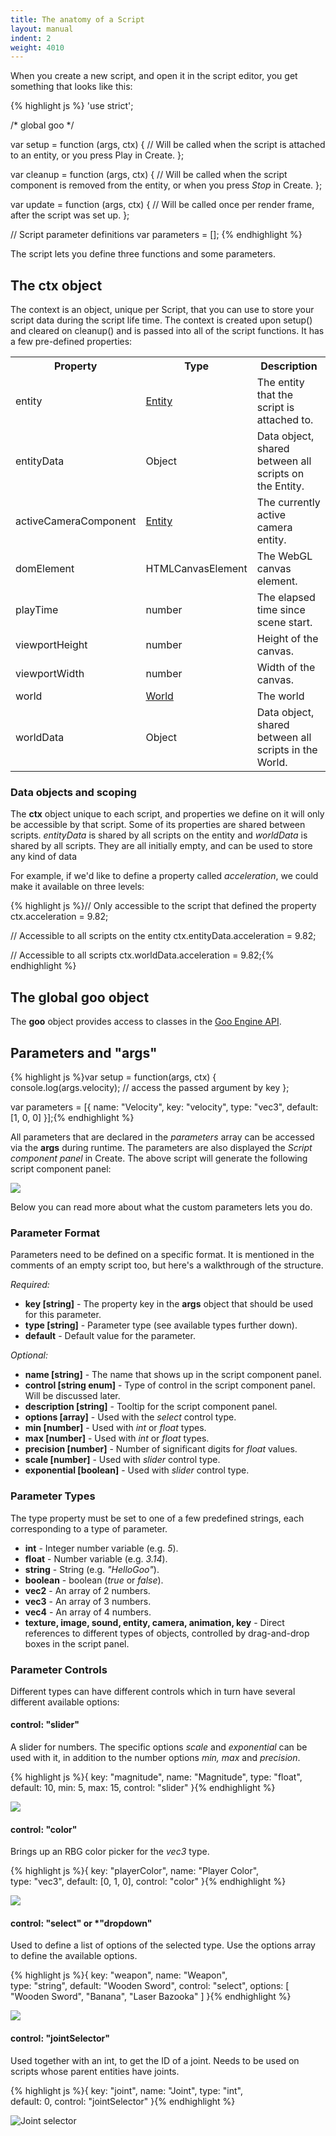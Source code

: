 ```yaml
---
title: The anatomy of a Script
layout: manual
indent: 2
weight: 4010
---
```

When you create a new script, and open it in the script editor, you get something that looks like this:

{% highlight js %}
'use strict';

/* global goo */

var setup = function (args, ctx) {
    // Will be called when the script is attached to an entity, or you press Play in Create.
};

var cleanup = function (args, ctx) {
    // Will be called when the script component is removed from the entity, or when you press *Stop* in Create.
};

var update = function (args, ctx) {
    // Will be called once per render frame, after the script was set up.
};

// Script parameter definitions
var parameters = [];
{% endhighlight %}

The script lets you define three functions and some parameters.

## The ctx object

The context is an object, unique per Script, that you can use to store your script data during the script life time. The context is created upon setup() and cleared on cleanup() and is passed into all of the script functions. It has a few pre-defined properties:

<table class="table">
	<tr>
		<th>Property</th>
		<th>Type</th>
		<th>Description</th>
	</tr>
	<tr>
		<td>entity</td>
		<td>
			<a href="http://code.gooengine.com/latest/docs/index.html?c=Entity">Entity</a>
		</td>
		<td>The entity that the script is attached to.</td>
	</tr>
	<tr>
		<td>entityData</td>
		<td>Object</td>
		<td>Data object, shared between all scripts on the Entity.</td>
	</tr>
	<tr>
		<td>activeCameraComponent</td>
		<td>
			<a href="http://code.gooengine.com/latest/docs/index.html?c=Entity">Entity</a>
		</td>
		<td>The currently active camera entity.</td>
	</tr>
	<tr>
		<td>domElement</td>
		<td>HTMLCanvasElement</td>
		<td>The WebGL canvas element.</td>
	</tr>
	<tr>
		<td>playTime</td>
		<td>number</td>
		<td>The elapsed time since scene start.</td>
	</tr>
	<tr>
		<td>viewportHeight</td>
		<td>number</td>
		<td>Height of the canvas.</td>
	</tr>
	<tr>
		<td>viewportWidth</td>
		<td>number</td>
		<td>Width of the canvas.</td>
	</tr>
	<tr>
		<td>world</td>
		<td>
			<a href="http://code.gooengine.com/latest/docs/index.html?c=World">World</a>
		</td>
		<td>The world</td>
	</tr>
	<tr>
		<td>worldData</td>
		<td>Object</td>
		<td>Data object, shared between all scripts in the World.</td>
	</tr>
</table>

### Data objects and scoping

The **ctx** object unique to each script, and properties we define on it will only be accessible by that script. Some of its properties are shared between scripts. *entityData* is shared by all scripts on the entity and *worldData* is shared by all scripts. They are all initially empty, and can be used to store any kind of data

For example, if we'd like to define a property called *acceleration*, we could make it available on three levels:

{% highlight js %}// Only accessible to the script that defined the property
ctx.acceleration = 9.82;

// Accessible to all scripts on the entity
ctx.entityData.acceleration = 9.82;

// Accessible to all scripts
ctx.worldData.acceleration = 9.82;{% endhighlight %}  

## The global goo object

The **goo** object provides access to classes in the [Goo Engine API](http://code.gooengine.com/latest/docs/).

## Parameters and "args"

{% highlight js %}var setup = function(args, ctx) {
    console.log(args.velocity); // access the passed argument by key
};

var parameters = [{
    name: "Velocity",
    key: "velocity",
    type: "vec3",
    default: [1, 0, 0]
}];{% endhighlight %}

All parameters that are declared in the *parameters* array can be accessed via the **args** during runtime. The parameters are also displayed the *Script component panel* in Create. The above script will generate the following script component panel:

![](script-velocity.png)

Below you can read more about what the custom parameters lets you do.

### Parameter Format

Parameters need to be defined on a specific format. It is mentioned in the comments of an empty script too, but here's a walkthrough of the structure.  

*Required:*

*   **key [string]** - The property key in the **args** object that should be used for this parameter.
*   **type [string]** - Parameter type (see available types further down).
*   **default** - Default value for the parameter.

*Optional:*

*   **name [string]** - The name that shows up in the script component panel.
*   **control [string enum]** - Type of control in the script component panel. Will be discussed later.
*   **description [string]** - Tooltip for the script component panel.
*   **options [array]** - Used with the *select* control type.
*   **min [number]** - Used with *int* or *float* types.
*   **max [number]** - Used with *int* or *float* types.
*   **precision [number]** - Number of significant digits for *float* values.
*   **scale [number]** - Used with *slider* control type.
*   **exponential [boolean]** - Used with *slider* control type.

### Parameter Types

The type property must be set to one of a few predefined strings, each corresponding to a type of parameter.  

*   **int** - Integer number variable (e.g. *5*).
*   **float** - Number variable (e.g. *3.14*).
*   **string** - String (e.g. *"HelloGoo"*).
*   **boolean** - boolean (*true* or *false*).
*   **vec2** - An array of 2 numbers.
*   **vec3** - An array of 3 numbers.
*   **vec4** - An array of 4 numbers.
*   **texture, image, sound, entity, camera, animation, key** - Direct references to different types of objects, controlled by drag-and-drop boxes in the script panel.

### Parameter Controls

Different types can have different controls which in turn have several different available options:  

#### control: "slider"

A slider for numbers. The specific options _scale_ and _exponential_ can be used with it, in addition to the number options _min,_ _max_ and _precision_.  

{% highlight js %}{
    key: "magnitude",
    name: "Magnitude",
    type: "float",  
    default: 10,
    min: 5,
    max: 15,
    control: "slider"
}{% endhighlight %}

![](control-slider.png)

#### control: "color"

Brings up an RBG color picker for the _vec3_ type.  

{% highlight js %}{
    key: "playerColor",
    name: "Player Color",  
    type: "vec3",
    default: [0, 1, 0],
    control: "color"
}{% endhighlight %}  

![](control-color.png)

#### control: "select" or *"dropdown"

Used to define a list of options of the selected type.  Use the options array to define the available options.  

{% highlight js %}{
    key: "weapon",
    name: "Weapon",  
    type: "string",
    default: "Wooden Sword",
    control: "select",
    options: [
        "Wooden Sword",
        "Banana",
        "Laser Bazooka"
    ]
}{% endhighlight %}

![](control-dropdown.png)

#### control: "jointSelector"

Used together with an int, to get the ID of a joint. Needs to be used on scripts whose parent entities have joints.

{% highlight js %}{
    key: "joint",
    name: "Joint",
    type: "int",  
    default: 0,
    control: "jointSelector"
}{% endhighlight %}  

![Joint selector](control-joint.png)
